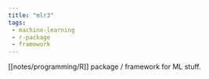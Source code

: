 ```yaml
---
title: "mlr3"
tags:
 - machine-learning
 - r-package
 - framework
---
```


[[notes/programming/R]] package / framework for ML stuff.